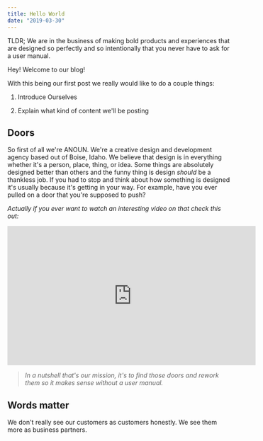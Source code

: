 ```yaml
---
title: Hello World
date: "2019-03-30"
---
```


TLDR;
We are in the business of making bold products and experiences that are designed so perfectly and so intentionally that you never have to ask for a user manual.

Hey! Welcome to our blog!

With this being our first post we really would like to do a couple things:

1. Introduce Ourselves

2. Explain what kind of content we'll be posting

## Doors

So first of all we're <span class="anoun-title">ANOUN</span>. We're a creative design and development agency based out of Boise, Idaho. We believe that design is in everything whether it's a person, place, thing, or idea. Some things are absolutely designed better than others and the funny thing is design *should* be a thankless job. If you had to stop and think about how something is designed it's usually because it's getting in your way. For example, have you ever pulled on a door that you're supposed to push?

*Actually if you ever want to watch an interesting video on that check this out:*

<iframe width="560" height="315" src="https://www.youtube.com/embed/yY96hTb8WgI" frameborder="0" allow="accelerometer; autoplay; encrypted-media; gyroscope; picture-in-picture" allowfullscreen></iframe>

>*In a nutshell that's our mission, it's to find those doors and rework them so it makes sense without a user manual.*

## Words matter

We don't really see our customers as customers honestly. We see them more as business partners.



